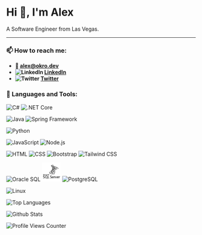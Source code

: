 # Hi :wave:, I'm Alex
A Software Engineer from Las Vegas.
***

### :mailbox: How to reach me:
- **:email: alex@okro.dev**
- **<img src="https://cdn.worldvectorlogo.com/logos/linkedin-icon-2.svg" alt="LinkedIn" height="16" /> [LinkedIn](https://www.linkedin.com/in/okronoss/)**
- **<img src="https://cdn.worldvectorlogo.com/logos/twitter-3.svg" alt="Twitter" height="16" /> [Twitter](https://twitter.com/okronoss)**

### :toolbox: Languages and Tools:
<img src="https://cdn.worldvectorlogo.com/logos/c--4.svg" alt="C#" height="50" width="50" /> <img src="https://cdn.worldvectorlogo.com/logos/dot-net-core-7.svg" alt=".NET Core" height="50" width="50" />

<img src="https://cdn.worldvectorlogo.com/logos/java.svg" alt="Java" height="50" width="50" /> <img src="https://cdn.worldvectorlogo.com/logos/spring-3.svg" alt="Spring Framework" height="50" width="50" />

<img src="https://cdn.worldvectorlogo.com/logos/python-5.svg" alt="Python" height="50" width="50" />

<img src="https://cdn.worldvectorlogo.com/logos/logo-javascript.svg" alt="JavaScript" height="50" width="50" /> <img src="https://cdn.worldvectorlogo.com/logos/nodejs-icon.svg" alt="Node.js" height="50" width="50" />

<img src="https://cdn.worldvectorlogo.com/logos/html-1.svg" alt="HTML" height="50" width="50" /> <img src="https://cdn.worldvectorlogo.com/logos/css-3.svg" alt="CSS" height="50" width="50" /> <img src="https://cdn.worldvectorlogo.com/logos/bootstrap-4.svg" alt="Bootstrap" height="50" width="50" /> <img src="https://cdn.worldvectorlogo.com/logos/tailwind-css-2.svg" alt="Tailwind CSS" height="50" width="50" />

<img src="https://cdn.worldvectorlogo.com/logos/oracle-6.svg" alt="Oracle SQL" height="50" width="50" width="50" /> <img src="https://raw.githubusercontent.com/devicons/devicon/2ae2a900d2f041da66e950e4d48052658d850630/icons/microsoftsqlserver/microsoftsqlserver-plain-wordmark.svg" alt="Microsoft SQL Server" height="50" width="50" /> <img src="https://cdn.worldvectorlogo.com/logos/postgresql.svg" alt="PostgreSQL" height="50" width="50" />

<img src="https://cdn.worldvectorlogo.com/logos/linux-tux.svg" alt="Linux" height="50" width="50" />

![Top Languages](https://github-readme-stats.vercel.app/api/top-langs?username=okronoss&show_icons=true&theme=nord&locale=en&layout=compact)

![Github Stats](https://github-readme-stats.vercel.app/api?username=okronoss&show_icons=true&locale=en&theme=nord)

![Profile Views Counter](https://komarev.com/ghpvc/?username=okronoss&label=Profile%20views&color=0e75b6&style=flat)
